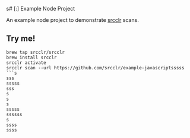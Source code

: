 s# [:] Example Node Project

An example node project to demonstrate [srcclr](https://www.srcclr.com) scans.

## Try me!

```
brew tap srcclr/srcclr
brew install srcclr
srcclr activate
srcclr scan --url https://github.com/srcclr/example-javascriptsssss
```s
sss
sssss
sss
s
s
s
sssss
ssssss
s
ssss
ssss
